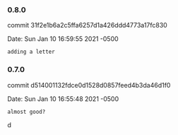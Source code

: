 ### 0.8.0

commit 31f2e1b6a2c5ffa6257d1a426ddd4773a17fc830

Date:   Sun Jan 10 16:59:55 2021 -0500

    adding a letter

### 0.7.0

commit d514001132fdce0d1528d0857feed4b3da46d1f0

Date: Sun Jan 10 16:55:48 2021 -0500

    almost good?

d
